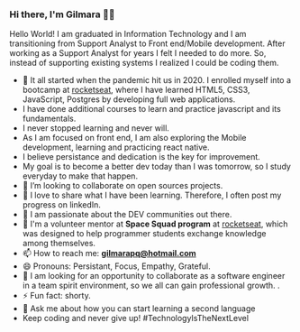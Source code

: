 ### Hi there, I'm Gilmara :woman_technologist:

Hello World!
I am graduated in Information Technology and I am transitioning from Support Analyst to Front end/Mobile development. 
After working as a Support Analyst for years I felt I needed to do more. So, instead of supporting existing systems I realized I could be coding them. 
- 🌱 It all started when the pandemic hit us in 2020. I enrolled myself into a bootcamp at [rocketseat](https://rocketseat.com.br/), where I have learned HTML5, CSS3, JavaScript, Postgres by developing full web applications.
- I have done additional courses to learn and practice javascript and its fundamentals.
- I never stopped learning and never will. 
- As I am focused on front end, I am also exploring the Mobile development, learning and practicing react native.
- I believe persistance and dedication is the key for improvement.
- My goal is to become a better dev today than I was tomorrow, so I study everyday to make that happen.
- 👯 I’m looking to collaborate on open sources projects.
- 💬 I love to share what I have been learning. Therefore, I often post my progress on linkedIn.
- 👋 I am passionate about the DEV communities out there.
- :raising_hand: I'm a volunteer mentor at **Space Squad program** at [rocketseat](https://rocketseat.com.br/), which was designed to help programmer students exchange knowledge among themselves.
- 📫 How to reach me: **gilmarapq@hotmail.com**
- 😄 Pronouns: Persistant, Focus, Empathy, Grateful.
- 🤔 I am looking for an opportunity to collaborate as a software engineer in a team spirit environment, so we all can gain professional growth. .  
- ⚡ Fun fact: shorty.
- 💬 Ask me about how you can start learning a second language
-  Keep coding and never give up!
 #TechnologyIsTheNextLevel

<!--
**Gilmara-Git/Gilmara-Git** is a ✨ _special_ ✨ repository because its `README.md` (this file) appears on your GitHub profile.

Here are some ideas to get you started:

- 🔭 I’m currently working on random little projects designed to learn while practicing. 
- 🌱 I’m currently learning HTML5, CSS3, JavaScript, Postgres
- 👯 I’m looking to collaborate open sources projects.
- 🤔 I’m looking for help with ...
- 💬 Ask me about ...
- 📫 How to reach me: **gilmarapq@hotmail.com**
- 😄 Pronouns: 
- ⚡ Fun fact: shorty
-->

